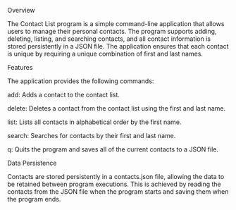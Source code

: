 Overview

The Contact List program is a simple command-line application that allows users to manage their personal contacts. The program supports adding, deleting, listing, and searching contacts, and all contact information is stored persistently in a JSON file. The application ensures that each contact is unique by requiring a unique combination of first and last names.

Features

The application provides the following commands:

add: Adds a contact to the contact list.

delete: Deletes a contact from the contact list using the first and last name.

list: Lists all contacts in alphabetical order by the first name.

search: Searches for contacts by their first and last name.

q: Quits the program and saves all of the current contacts to a JSON file.

Data Persistence

Contacts are stored persistently in a contacts.json file, allowing the data to be retained between program executions. This is achieved by reading the contacts from the JSON file when the program starts and saving them when the program ends.
